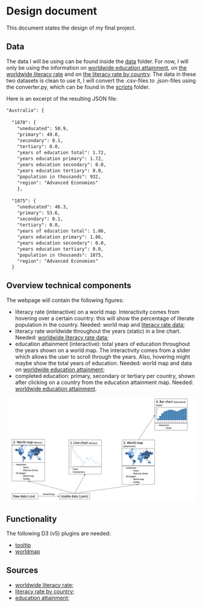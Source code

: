 # Design document
This document states the design of my final project.


## Data
The data I will be using can be found inside the [data](https://github.com/tobiasmaatita/project/tree/master/Data) folder. For now, I will only be using the information on [worldwide education attainment](https://github.com/tobiasmaatita/project/blob/master/Data/education_attainment.csv), on [the worldwide literacy rate](https://github.com/tobiasmaatita/project/blob/master/Data/literate_and_illiterate_world_population.csv) and on [the literacy rate by country](https://github.com/tobiasmaatita/project/blob/master/Data/literacy_rate_by_country.csv). The data in these two datasets is clean to use it, I will convert the .csv-files to .json-files using the converter.py, which can be found in the [scripts](https://github.com/tobiasmaatita/project/tree/master/scripts) folder.

Here is an excerpt of the resulting JSON file:
```
"Australia": {

  "1870": {
    "uneducated": 50.9,
    "primary": 49.0,
    "secondary": 0.1,
    "tertiary": 0.0,
    "years of education total": 1.72,
    "years education primary": 1.72,
    "years education secondary": 0.0,
    "years education tertiary": 0.0,
    "population in thousands": 932,
    "region": "Advanced Economies"
    },

  "1875": {
    "uneducated": 46.3,
    "primary": 53.6,
    "secondary": 0.1,
    "tertiary": 0.0,
    "years of education total": 1.86,
    "years education primary": 1.86,
    "years education secondary": 0.0,
    "years education tertiary": 0.0,
    "population in thousands": 1075,
    "region": "Advanced Economies"
  }
```


## Overview technical components
The webpage will contain the following figures:
* literacy rate (interactive) on a world map. Interactivity comes from hovering
over a certain country: this will show the percentage of literate population in
the country. Needed: world map and [literacy rate data](ttps://github.com/tobiasmaatita/project/blob/master/Data/literacy_rate_by_country.csv);
* literacy rate worldwide throughout the years (static) in a line chart. Needed:
[worldwide literacy rate data](https://github.com/tobiasmaatita/project/blob/master/Data/literate_and_illiterate_world_population.csv);
* education attainment (interactive): total years of education throughout the years
shown on a world map. The interactivity comes from a slider which allows the user
to scroll through the years. Also, hovering might maybe show the total years
of education. Needed: world map and data on [worldwide education attainment](https://github.com/tobiasmaatita/project/blob/master/Data/education_attainment.csv);
* completed education: primary, secondary or tertiary per country, shown after
clicking on a country from the education attainment map. Needed: [worldwide education attainment](https://github.com/tobiasmaatita/project/blob/master/Data/education_attainment.csv).
<img title = "diagram" src="doc/diagram.png" width="700">


## Functionality
The following D3 (v5) plugins are needed:
* [tooltip](ttps://cdnjs.cloudflare.com/ajax/libs/d3-tip/0.9.1/d3-tip.min.js)
* [worldmap](http://d3js.org/topojson.v1.min.js)

## Sources
* [worldwide literacy rate](http://data.uis.unesco.org/index.aspx?queryid=166&lang=en);
* [literacy rate by country](https://ourworldindata.org/global-rise-of-education#the-evolution-of-education-outcomes);
* [education attainment](http://www.barrolee.com/Lee_Lee_LRdata_dn.htm);
